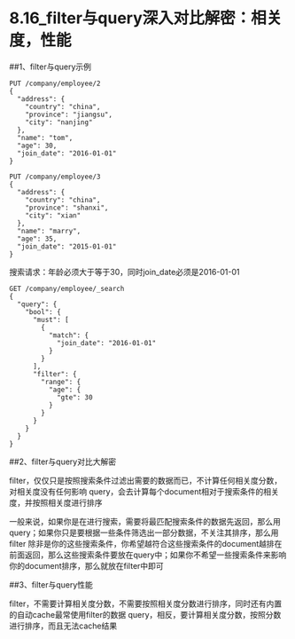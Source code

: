 # 8.16_filter与query深入对比解密：相关度，性能

##1、filter与query示例

    PUT /company/employee/2
    {
      "address": {
        "country": "china",
        "province": "jiangsu",
        "city": "nanjing"
      },
      "name": "tom",
      "age": 30,
      "join_date": "2016-01-01"
    }

    PUT /company/employee/3
    {
      "address": {
        "country": "china",
        "province": "shanxi",
        "city": "xian"
      },
      "name": "marry",
      "age": 35,
      "join_date": "2015-01-01"
    }

搜索请求：年龄必须大于等于30，同时join_date必须是2016-01-01

    GET /company/employee/_search
    {
      "query": {
        "bool": {
          "must": [
            {
              "match": {
                "join_date": "2016-01-01"
              }
            }
          ],
          "filter": {
            "range": {
              "age": {
                "gte": 30
              }
            }
          }
        }
      }
    }

##2、filter与query对比大解密

filter，仅仅只是按照搜索条件过滤出需要的数据而已，不计算任何相关度分数，对相关度没有任何影响
query，会去计算每个document相对于搜索条件的相关度，并按照相关度进行排序

一般来说，如果你是在进行搜索，需要将最匹配搜索条件的数据先返回，那么用query；如果你只是要根据一些条件筛选出一部分数据，不关注其排序，那么用filter
除非是你的这些搜索条件，你希望越符合这些搜索条件的document越排在前面返回，那么这些搜索条件要放在query中；如果你不希望一些搜索条件来影响你的document排序，那么就放在filter中即可

##3、filter与query性能

filter，不需要计算相关度分数，不需要按照相关度分数进行排序，同时还有内置的自动cache最常使用filter的数据
query，相反，要计算相关度分数，按照分数进行排序，而且无法cache结果



